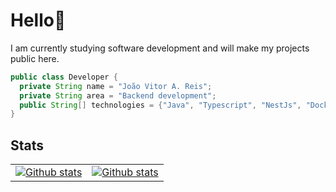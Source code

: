 # Hello👋
I am currently studying software development and will make my projects public here.
```Java
public class Developer {
  private String name = "João Vitor A. Reis";
  private String area = "Backend development";
  public String[] technologies = {"Java", "Typescript", "NestJs", "Docker", "AWS", "CI/CD"};
}
```
## Stats
<table>
  <tr>  
    <td>
      <a href="https://github.com/konojoao">
        <img
          align="center"
              src="https://github-readme-stats.vercel.app/api/top-langs/?username=konojoao&theme=dracula&hide_border=false&include_all_commits=true&count_private=true&layout=compact"
              alt="Github stats"
        />
      </a>
  </td>
  <td>
      <a href="https://github.com/konojoao">
      <img
              src="https://github-readme-streak-stats.herokuapp.com/?user=konojoao&theme=dracula&hide_border=false"
              alt="Github stats"
      />
      </a>
    </td>
</tr>
</table>
